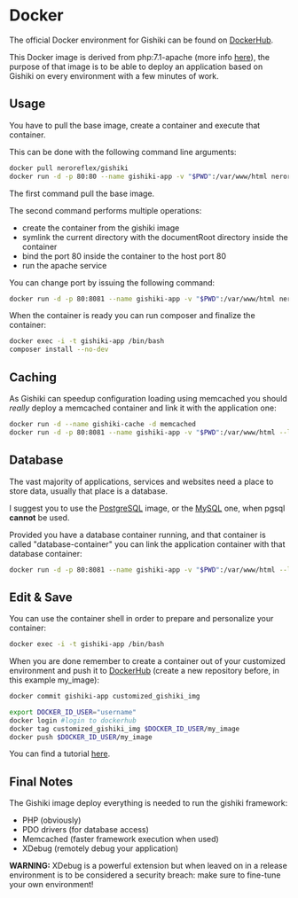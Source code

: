 # Docker
The official Docker environment for Gishiki can be found on [DockerHub](https://hub.docker.com/r/neroreflex/gishiki/).

This Docker image is derived from php:7.1-apache (more info [here](https://hub.docker.com/_/php/)),
the purpose of that image is to be able to deploy an application based on Gishiki on every environment
with a few minutes of work.


## Usage
You have to pull the base image, create a container and execute that container.

This can be done with the following command line arguments:

```sh
docker pull neroreflex/gishiki
docker run -d -p 80:80 --name gishiki-app -v "$PWD":/var/www/html neroreflex/gishiki
```

The first command pull the base image.

The second command performs multiple operations:
   - create the container from the gishiki image
   - symlink the current directory with the documentRoot directory inside the container
   - bind the port 80 inside the container to the host port 80
   - run the apache service
   
You can change port by issuing the following command:

```sh
docker run -d -p 80:8081 --name gishiki-app -v "$PWD":/var/www/html neroreflex/gishiki
```

When the container is ready you can run composer and finalize the container:

```sh
docker exec -i -t gishiki-app /bin/bash
composer install --no-dev
```

## Caching
As Gishiki can speedup configuration loading using memcached you should _really_
deploy a memcached container and link it with the application one:

```sh
docker run -d --name gishiki-cache -d memcached
docker run -d -p 80:8081 --name gishiki-app -v "$PWD":/var/www/html --link gishiki-cache:cachelink neroreflex/gishiki
```

## Database
The vast majority of applications, services and websites need a place to store data,
usually that place is a database.

I suggest you to use the [PostgreSQL](https://hub.docker.com/_/postgres/) image,
or the [MySQL](https://hub.docker.com/_/mysql/) one, when pgsql __cannot__ be used.

Provided you have a database container running, and that container is called "database-container"
you can link the application container with that database container:

```sh
docker run -d -p 80:8081 --name gishiki-app -v "$PWD":/var/www/html --link database-container:dblink neroreflex/gishiki
```


## Edit & Save
You can use the container shell in order to prepare and personalize your container:

```sh
docker exec -i -t gishiki-app /bin/bash
```

When you are done remember to create a container out of your customized environment
and push it to [DockerHub](https://hub.docker.com/) (create a new repository before, in this example my_image):

```sh
docker commit gishiki-app customized_gishiki_img

export DOCKER_ID_USER="username"
docker login #login to dockerhub
docker tag customized_gishiki_img $DOCKER_ID_USER/my_image
docker push $DOCKER_ID_USER/my_image
```

You can find a tutorial [here](https://docs.docker.com/docker-cloud/builds/push-images/).


## Final Notes

The Gishiki image deploy everything is needed to run the gishiki framework:
   - PHP (obviously)
   - PDO drivers (for database access)
   - Memcached (faster framework execution when used)
   - XDebug (remotely debug your application)
   
__WARNING:__ XDebug is a powerful extension but when leaved on in a release environment
is to be considered a security breach: make sure to fine-tune your own environment!
